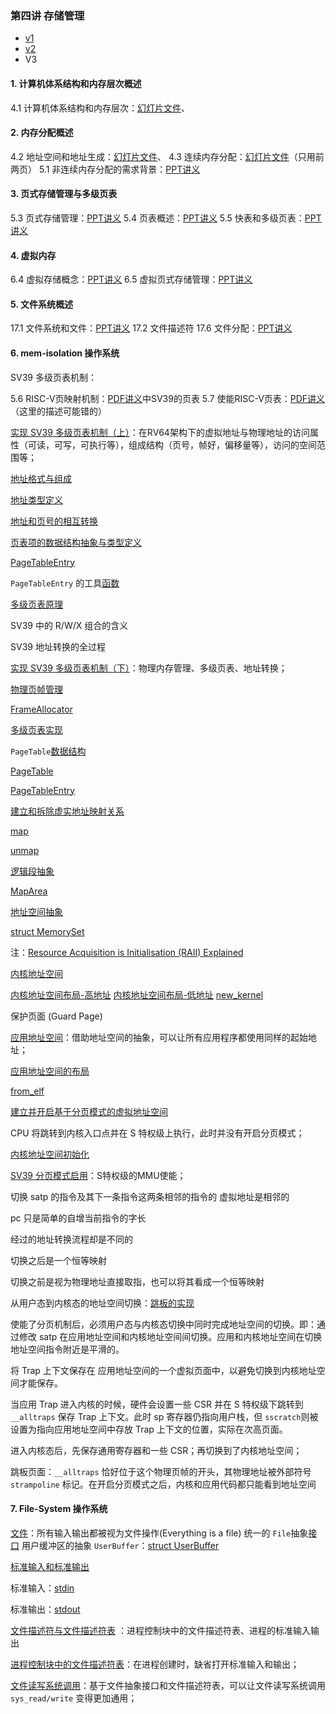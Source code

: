 ### 第四讲 存储管理

 * [v1](https://github.com/LearningOS/os-lectures/blob/61f05814711b7dd6a8bfd0b7b4c3cf48025775ba/lecture04/ref.md)
 * [v2](https://github.com/LearningOS/os-lectures/blob/4578d7e2d1a2c4671e4503a611a11f07e41dbbcd/lecture04/ref.md)
 * V3

#### 1. 计算机体系结构和内存层次概述

4.1 计算机体系结构和内存层次：[幻灯片文件](http://os.cs.tsinghua.edu.cn/oscourse/OS2018spring/lecture05?action=AttachFile&do=get&target=20180424-5-1.pptx)、

#### 2. 内存分配概述

4.2 地址空间和地址生成：[幻灯片文件](http://os.cs.tsinghua.edu.cn/oscourse/OS2018spring/lecture05?action=AttachFile&do=get&target=20180424-5-2.pptx)、
4.3 连续内存分配：[幻灯片文件](http://os.cs.tsinghua.edu.cn/oscourse/OS2015/lecture05?action=AttachFile&do=get&target=5-3.pptx)（只用前两页）
5.1 非连续内存分配的需求背景：[PPT讲义](http://os.cs.tsinghua.edu.cn/oscourse/OS2015/lecture06?action=AttachFile&do=get&target=lecture06-1.pptx)

#### 3. 页式存储管理与多级页表

5.3 页式存储管理：[PPT讲义](http://os.cs.tsinghua.edu.cn/oscourse/OS2015/lecture06?action=AttachFile&do=get&target=lecture06-3.pptx)
5.4 页表概述：[PPT讲义](http://os.cs.tsinghua.edu.cn/oscourse/OS2015/lecture06?action=AttachFile&do=get&target=lecture06-4.pptx)
5.5 快表和多级页表：[PPT讲义](http://os.cs.tsinghua.edu.cn/oscourse/OS2015/lecture06?action=AttachFile&do=get&target=lecture06-5-6.pptx)

#### 4. 虚拟内存

6.4 虚拟存储概念：[PPT讲义](http://os.cs.tsinghua.edu.cn/oscourse/OS2019spring/lecture08?action=AttachFile&do=get&target=20190320-os-08-05虚拟存储管理的概念.pptx)
6.5 虚拟页式存储管理：[PPT讲义](http://os.cs.tsinghua.edu.cn/oscourse/OS2018spring/lecture08?action=AttachFile&do=get&target=20180514-os-08-06虚拟页式存储.pptx) 

#### 5. 文件系统概述

17.1 文件系统和文件：[PPT讲义](http://os.cs.tsinghua.edu.cn/oscourse/OS2015/lecture21?action=AttachFile&do=get&target=21-1.pptx)
17.2 文件描述符
17.6 文件分配：[PPT讲义](http://os.cs.tsinghua.edu.cn/oscourse/OS2017spring/lecture21?action=AttachFile&do=get&target=20170508-21-4.pptx) 

#### 6. mem-isolation 操作系统

SV39 多级页表机制：

5.6 RISC-V页映射机制：[PDF讲义](https://os.cs.tsinghua.edu.cn/oscourse/OS2020spring/lecture05?action=AttachFile&do=get&target=slide-05-06.pdf)中SV39的页表
5.7 使能RISC-V页表：[PDF讲义](https://os.cs.tsinghua.edu.cn/oscourse/OS2020spring/lecture05?action=AttachFile&do=get&target=slide-05-07.pdf)（这里的描述可能错的）

[实现 SV39 多级页表机制（上）](https://rcore-os.github.io/rCore-Tutorial-Book-v3/chapter4/3sv39-implementation-1.html#sv39)：在RV64架构下的虚拟地址与物理地址的访问属性（可读，可写，可执行等），组成结构（页号，帧好，偏移量等），访问的空间范围等；

[地址格式与组成](https://rcore-os.github.io/rCore-Tutorial-Book-v3/chapter4/3sv39-implementation-1.html#id3)

[地址类型定义](https://github.com/rcore-os/rCore-Tutorial-v3/blob/ch4/os/src/mm/address.rs#L5)

[地址和页号的相互转换](https://github.com/rcore-os/rCore-Tutorial-v3/blob/ch4/os/src/mm/address.rs#L88)

[页表项的数据结构抽象与类型定义](https://rcore-os.github.io/rCore-Tutorial-Book-v3/chapter4/3sv39-implementation-1.html#id5)

[PageTableEntry](https://github.com/rcore-os/rCore-Tutorial-v3/blob/ch4/os/src/mm/page_table.rs#L21)

 `PageTableEntry` 的工具[函数](https://github.com/rcore-os/rCore-Tutorial-v3/blob/ch4/os/src/mm/page_table.rs#L45)

[多级页表原理](https://rcore-os.github.io/rCore-Tutorial-Book-v3/chapter4/3sv39-implementation-1.html#id6)

SV39 中的 R/W/X 组合的含义

SV39 地址转换的全过程

[实现 SV39 多级页表机制（下）](https://rcore-os.github.io/rCore-Tutorial-Book-v3/chapter4/4sv39-implementation-2.html#sv39)：物理内存管理、多级页表、地址转换；

[物理页帧管理](https://rcore-os.github.io/rCore-Tutorial-Book-v3/chapter4/4sv39-implementation-2.html#id2)

[FrameAllocator](https://github.com/rcore-os/rCore-Tutorial-v3/blob/ch4/os/src/mm/frame_allocator.rs#L35)



[多级页表实现](https://rcore-os.github.io/rCore-Tutorial-Book-v3/chapter4/4sv39-implementation-2.html#id5)

`PageTable`[数据结构](https://github.com/rcore-os/rCore-Tutorial-v3/blob/ch4/os/src/mm/page_table.rs#L56)

[PageTable](https://github.com/rcore-os/rCore-Tutorial-v3/blob/ch4/os/src/mm/page_table.rs#L114)

[PageTableEntry](https://github.com/rcore-os/rCore-Tutorial-v3/blob/ch4/os/src/mm/page_table.rs#L21)

[建立和拆除虚实地址映射关系](https://rcore-os.github.io/rCore-Tutorial-Book-v3/chapter4/4sv39-implementation-2.html#id8)

[map](https://github.com/rcore-os/rCore-Tutorial-v3/blob/ch4/os/src/mm/page_table.rs#L114)

[unmap](https://github.com/rcore-os/rCore-Tutorial-v3/blob/ch4/os/src/mm/page_table.rs#L120)



[逻辑段抽象](https://rcore-os.github.io/rCore-Tutorial-Book-v3/chapter4/5kernel-app-spaces.html#id4)

[MapArea](https://github.com/rcore-os/rCore-Tutorial-v3/blob/ch4/os/src/mm/memory_set.rs#L193)

[地址空间抽象](https://rcore-os.github.io/rCore-Tutorial-Book-v3/chapter4/5kernel-app-spaces.html#id5)

[struct MemorySet](https://github.com/rcore-os/rCore-Tutorial-v3/blob/ch4/os/src/mm/memory_set.rs#L38)

注：[Resource Acquisition is Initialisation (RAII) Explained](https://www.tomdalling.com/blog/software-design/resource-acquisition-is-initialisation-raii-explained/)



[内核地址空间](https://rcore-os.github.io/rCore-Tutorial-Book-v3/chapter4/5kernel-app-spaces.html#id6)

[内核地址空间布局-高地址](https://rcore-os.github.io/rCore-Tutorial-Book-v3/_images/kernel-as-high.png)
[内核地址空间布局-低地址](https://rcore-os.github.io/rCore-Tutorial-Book-v3/_images/kernel-as-low.png)
[new_kernel](https://github.com/rcore-os/rCore-Tutorial-v3/blob/ch4/os/src/mm/memory_set.rs#L78)

保护页面 (Guard Page) 

[应用地址空间](https://rcore-os.github.io/rCore-Tutorial-Book-v3/chapter4/5kernel-app-spaces.html#id7)：借助地址空间的抽象，可以让所有应用程序都使用同样的起始地址；

[应用地址空间的布局](https://rcore-os.github.io/rCore-Tutorial-Book-v3/_images/app-as-full.png)

[from_elf](https://github.com/rcore-os/rCore-Tutorial-v3/blob/ch4/os/src/mm/memory_set.rs#L126)

[建立并开启基于分页模式的虚拟地址空间](https://rcore-os.github.io/rCore-Tutorial-Book-v3/chapter4/6multitasking-based-on-as.html#id1)

CPU 将跳转到内核入口点并在 S 特权级上执行，此时并没有开启分页模式；

[内核地址空间初始化](https://github.com/rcore-os/rCore-Tutorial-v3/blob/ch4/os/src/mm/mod.rs#L15)

[SV39 分页模式启用]()：S特权级的MMU使能；

切换 satp 的指令及其下一条指令这两条相邻的指令的 虚拟地址是相邻的

pc 只是简单的自增当前指令的字长

经过的地址转换流程却是不同的

切换之后是一个恒等映射

切换之前是视为物理地址直接取指，也可以将其看成一个恒等映射



从用户态到内核态的地址空间切换：[跳板的实现](https://rcore-os.github.io/rCore-Tutorial-Book-v3/chapter4/6multitasking-based-on-as.html#id6)

使能了分页机制后，必须用户态与内核态切换中同时完成地址空间的切换。即：通过修改 satp 在应用地址空间和内核地址空间间切换。应用和内核地址空间在切换地址空间指令附近是平滑的。

将 Trap 上下文保存在 应用地址空间的一个虚拟页面中，以避免切换到内核地址空间才能保存。

当应用 Trap 进入内核的时候，硬件会设置一些 CSR 并在 S 特权级下跳转到 `__alltraps` 保存 Trap 上下文。此时 sp 寄存器仍指向用户栈，但 `sscratch`则被设置为指向应用地址空间中存放 Trap 上下文的位置，实际在次高页面。

进入内核态后，先保存通用寄存器和一些 CSR；再切换到了内核地址空间；

 跳板页面：`__alltraps` 恰好位于这个物理页帧的开头，其物理地址被外部符号 `strampoline` 标记。在开启分页模式之后，内核和应用代码都只能看到地址空间



#### 7. File-System 操作系统

[文件](https://rcore-os.github.io/rCore-Tutorial-Book-v3/chapter6/1file-descriptor.html#id3)：所有输入输出都被视为文件操作(Everything is a file)
统一的 `File`抽象[接口](https://github.com/rcore-os/rCore-Tutorial-v3/blob/ch6/os/src/fs/mod.rs#L5) 
用户缓冲区的抽象 `UserBuffer`：[struct UserBuffer](https://github.com/rcore-os/rCore-Tutorial-v3/blob/ch6/os/src/mm/page_table.rs#L199)

[标准输入和标准输出](https://rcore-os.github.io/rCore-Tutorial-Book-v3/chapter6/1file-descriptor.html#id3)

标准输入：[stdin](https://github.com/rcore-os/rCore-Tutorial-v3/blob/ch6/os/src/fs/stdio.rs#L10)

标准输出：[stdout](https://github.com/rcore-os/rCore-Tutorial-v3/blob/ch6/os/src/fs/stdio.rs#L33)

[文件描述符与文件描述符表](https://rcore-os.github.io/rCore-Tutorial-Book-v3/chapter6/1file-descriptor.html#id5) ：进程控制块中的文件描述符表、进程的标准输入输出

[进程控制块中的文件描述符表](https://github.com/rcore-os/rCore-Tutorial-v3/blob/ch6/os/src/task/task.rs#L20)：在进程创建时，缺省打开标准输入和输出；

[文件读写系统调用](https://rcore-os.github.io/rCore-Tutorial-Book-v3/chapter6/1file-descriptor.html#id6)：基于文件抽象接口和文件描述符表，可以让文件读写系统调用 `sys_read/write` 变得更加通用；